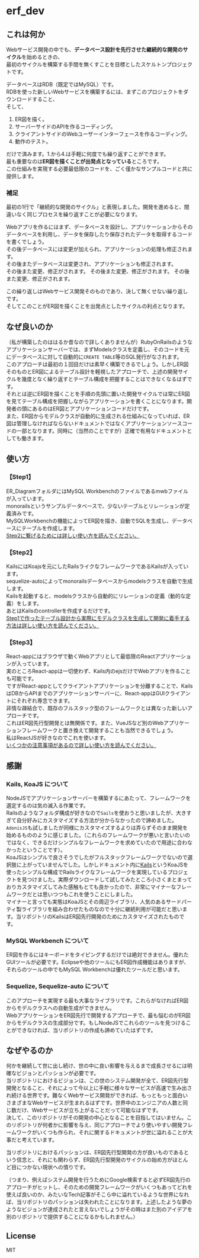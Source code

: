 # erf_dev

## これは何か
Webサービス開発の中でも、**データベース設計を先行させた継続的な開発のサイクル**を始めるときの、  
最初のサイクルを構築する手間を無くすことを目標としたスケルトンプロジェクトです。  

データベースはRDB（既定ではMySQL）です。  
RDBを使った新しいWebサービスを構築するには、まずこのプロジェクトをダウンロードすること、  
そして、
1. ER図を描く。 
1. サーバーサイドのAPIを作るコーディング。  
1. クライアントサイドのWebユーザーインターフェースを作るコーディング。  
1. 動作のテスト。

だけで済みます。1.から4.は手軽に何度でも繰り返すことができます。  
最も重要なのは**ER図を描くことが出発点となっている**ところです。  
この仕組みを実現する必要最低限のコードを、ごく僅かなサンプルコードと共に提供します。

### 補足
最初の1行で「継続的な開発のサイクル」と表現しました。開発を進めると、間違いなく同じプロセスを繰り返すことが必要になります。  

Webアプリを作るにはまず、データベースを設計し、アプリケーションからそのデータベースを利用し、データを保存したり保存されたデータを取得するコードを書くでしょう。  
その後データベースには変更が加えられ、アプリケーションの処理も修正されます。  
その後またデータベースは変更され、アプリケーションも修正されます。  
その後また変更、修正がされます。 その後また変更、修正がされます。 その後また変更、修正がされます。  

この繰り返しはWebサービス開発そのものであり、決して無くせない繰り返しです。  
そしてこのことがER図を描くことを出発点としたサイクルの利点となります。

## なぜ良いのか

（私が構築したのははるか昔なので詳しくありませんが）RubyOnRailsのようなアプリケーションサーバーでは、まずModelsクラスを定義し、そのコードを元にデータベースに対して自動的に`CREATE TABLE`等のSQL発行がなされます。  
このアプローチは最初の１回目だけは素早く構築できるでしょう。しかしER図そのものとER図によるテーブル設計を軽視したアプローチで、上述の開発サイクルを幾度となく繰り返すとテーブル構成を把握することはできなくなるはずです。  
それとは逆にER図を描くことを手順の先頭に置いた開発サイクルでは常にER図を見てテーブル構成を把握しながらアプリケーションを書くことになります。開発者の頭にあるのはER図とアプリケーションコードだけです。  
また、ER図からモデルクラスが自動的に生成される仕組みになっていれば、ER図は管理しなければならないドキュメントではなくアプリケーションソースコードの一部となります。同時に（当然のことですが）正確で有用なドキュメントとしても働きます。

## 使い方
### 【Step1】  
ER_DiagramフォルダにはMySQL Workbenchのファイルであるmwbファイルが入っています。  
monorailsというサンプルデータベースで、少ないテーブルとリレーションが定義済みです。  
MySQLWorkbenchの機能によってER図を描き、自動でSQLを生成し、データベースにテーブルを作成します。  
[Step2に繋げるためには詳しい使い方を読んでください。](./tools/ER_Diagram.md)

### 【Step2】  
KailsにはKoajsを元にしたRailsライクなフレームワークであるKailsが入っています。  
sequelize-autoによってmonorailsデータベースからmodelsクラスを自動で生成します。  
Kailsを起動すると、modelsクラスから自動的にリレーションの定義（動的な定義）をします。  
あとはKailsのcontrollerを作成するだけです。  
[Step1で作ったテーブル設計から実際にモデルクラスを生成して開発に着手する方法は詳しい使い方を読んでください。](./tools/Kails.md)

### 【Step3】  
React-appにはブラウザで動くWebアプリとして最低限のReactアプリケーションが入っています。  
実のところReact-appは一切使わず、Kails内のejsだけでWebアプリを作ることも可能です。  
ですがReact-appとしてクライアントアプリケーションを分離することで、KailsはDBからAPIまでのアプリケーションサーバーに、React-appはGUIクライアントにそれぞれ専念できます。  
非情な疎結合で、既存のフルスタック型のフレームワークとは異なった新しいアプローチです。  
これはER図先行型開発とは無関係です。また、VueJSなど別のWebアプリケーションフレームワークと置き換えて開発することも当然できるでしょう。  
私はReactJSが好きなのでこれを使います。  
[いくつかの注意事項があるので詳しい使い方を読んでください。](./tools/React-app.md)

## 感謝
### Kails, KoaJS について  
NodeJSでアプリケーションサーバーを構築するにあたって、フレームワークを選定するのは気の滅入る作業です。  
Railsのようなフォルダ構成が好きなので`Sails`を使おうと思いましたが、大きすぎて自分好みにカスタマイズする方法が分からなかったので諦めました。`AdonisJS`も試しましたが同様にカスタマイズするよりは弄らずそのまま開発を始めるもののように感じました。（これらのフレームワークが悪いと言いたいのではなく、できるだけシンプルなフレームワークを求めていたので用途に合わなかったということです）。  
KoaJSはシンプルで良さそうでしたがフルスタックフレームワークでないので選択肢に上がっていませんでした。しかしドキュメント内に[Kails](https://github.com/embbnux/kails)というKoaJSを使ったシンプルな構成でRailsライクなフレームワークを実現しているプロジェクトを見つけました。実際ダウンロードして試してみたところ小さくまとまっておりカスタマイズしてみた感触もとても良かったので、非常にマイナーなフレームワークだとは思いつつもこれを使うことにしました。  
マイナーと言っても実態はKoaJSとその周辺ライブラリ、人気のあるサードパーティ製ライブラリを組み合わせたものなので十分に継続利用が可能だと思います。当リポジトリのKailsはER図先行開発のためにカスタマイズされたものです。

### MySQL Workbench について  
ER図を作るにはキーボードをタイピングするだけでは絶対できません。優れたGUIツールが必要です。Eclipseや他のツールにもER図作成機能はありますが、それらのツールの中でもMySQL Workbenchは優れたツールだと思います。

### Sequelize, Sequelize-auto について  
このアプローチを実現する最も大事なライブラリです。これらがなければER図からモデルクラスへの自動生成ができません。  
WebアプリケーションをER図先行で開発するアプローチで、最も悩むのがER図からモデルクラスの生成部分です。もしNodeJSでこれらのツールを見つけることができなければ、当リポジトリの作成も諦めていたはずです。

## なぜやるのか
何かを継続して世に出し続け、世の中に良い影響を与えるまで成長させるには明確なビジョンとパッションが必要です。  
当リポジトリにおけるビジョンは、この世のシステム開発が全て、ER図先行型開発となること、それによって今以上に手軽に様々なサービスが高速で生み出され続ける世界です。難なくWebサービス開発ができれば、もっともっと面白いさまざまなWebサービスが生まれるはずです。世界中のエンジニアの人数と同じ数だけ、Webサービスが立ち上がることだって可能なはずです。  
決して、このリポジトリがその開発の中心となることを目指してはいません。このリポジトリが何者かに影響を与え、同じアプローチでより使いやすい開発フレームワークがいくつも作られ、それに関するドキュメントが世に溢れることが大事だと考えています。  

当リポジトリにおけるパッションは、ER図先行型開発の方が良いものであるという信念と、それにも関わらず、ER図先行型開発のサイクルの始め方がほとんど目につかない現状への憤りです。

（つまり、例えばシステム開発を行うためにGoogle検索すると必ずER図先行のアプローチがヒットし、そのための開発フレームワークがいくつもあってどれを使えば良いのか、みたいなTech記事がそこら中に溢れているような世界になれば、当リポジトリのパッションは失われたことになります。上述したような夢のようなビジョンが達成されたと言えないでしょうがその時はまた別のアイデアを別のリポジトリで提供することになるかもしれません。）

## License
MIT